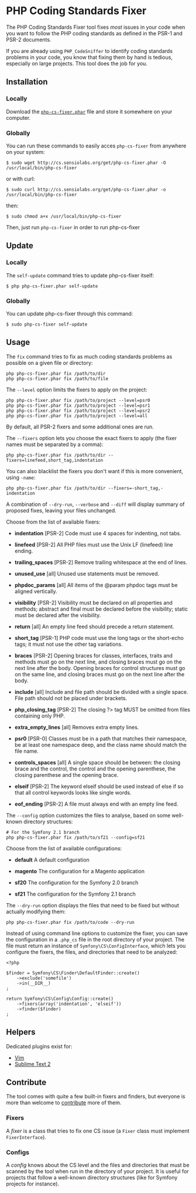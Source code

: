 PHP Coding Standards Fixer
==========================

The PHP Coding Standards Fixer tool fixes *most* issues in your code when you
want to follow the PHP coding standards as defined in the PSR-1 and PSR-2
documents.

If you are already using `PHP_CodeSniffer` to identify coding standards
problems in your code, you know that fixing them by hand is tedious,
especially on large projects. This tool does the job for you.

Installation
------------

### Locally

Download the
[`php-cs-fixer.phar`](http://cs.sensiolabs.org/get/php-cs-fixer.phar) file and
store it somewhere on your computer.

### Globally

You can run these commands to easily acces `php-cs-fixer` from anywhere on your system:

    $ sudo wget http://cs.sensiolabs.org/get/php-cs-fixer.phar -O /usr/local/bin/php-cs-fixer

or with curl:

    $ sudo curl http://cs.sensiolabs.org/get/php-cs-fixer.phar -o /usr/local/bin/php-cs-fixer

then:

    $ sudo chmod a+x /usr/local/bin/php-cs-fixer

Then, just run `php-cs-fixer` in order to run php-cs-fixer

Update
------

### Locally

The `self-update` command tries to update php-cs-fixer itself:

    $ php php-cs-fixer.phar self-update

### Globally

You can update php-cs-fixer through this command:

    $ sudo php-cs-fixer self-update

Usage
-----

The `fix` command tries to fix as much coding standards
problems as possible on a given file or directory:

    php php-cs-fixer.phar fix /path/to/dir
    php php-cs-fixer.phar fix /path/to/file

The `--level` option limits the fixers to apply on the
project:

    php php-cs-fixer.phar fix /path/to/project --level=psr0
    php php-cs-fixer.phar fix /path/to/project --level=psr1
    php php-cs-fixer.phar fix /path/to/project --level=psr2
    php php-cs-fixer.phar fix /path/to/project --level=all

By default, all PSR-2 fixers and some additional ones are run.

The `--fixers` option lets you choose the exact fixers to
apply (the fixer names must be separated by a comma):

    php php-cs-fixer.phar fix /path/to/dir --fixers=linefeed,short_tag,indentation

You can also blacklist the fixers you don't want if this is more convenient,
using `-name`:

    php php-cs-fixer.phar fix /path/to/dir --fixers=-short_tag,-indentation

A combination of `--dry-run`, `--verbose` and `--diff` will
display summary of proposed fixes, leaving your files unchanged.

Choose from the list of available fixers:

 * **indentation**       [PSR-2] Code must use 4 spaces for indenting, not tabs.

 * **linefeed**          [PSR-2] All PHP files must use the Unix LF (linefeed)
                     line ending.

 * **trailing_spaces**   [PSR-2] Remove trailing whitespace at the end of lines.

 * **unused_use**        [all] Unused use statements must be removed.

 * **phpdoc_params**     [all] All items of the @param phpdoc tags must be
                     aligned vertically.

 * **visibility**        [PSR-2] Visibility must be declared on all properties
                     and methods; abstract and final must be declared before
                     the visibility; static must be declared after the
                     visibility.

 * **return**            [all] An empty line feed should precede a return
                     statement.

 * **short_tag**         [PSR-1] PHP code must use the long <?php ?> tags or the
                     short-echo <?= ?> tags; it must not use the other tag
                     variations.

 * **braces**            [PSR-2] Opening braces for classes, interfaces, traits
                     and methods must go on the next line, and closing
                     braces must go on the next line after the body. Opening
                     braces for control structures must go on the same line,
                     and closing braces must go on the next line after the
                     body.

 * **include**           [all] Include and file path should be divided with a
                     single space. File path should not be placed under
                     brackets.

 * **php_closing_tag**   [PSR-2] The closing ?> tag MUST be omitted from files
                     containing only PHP.

 * **extra_empty_lines** [all] Removes extra empty lines.

 * **psr0**              [PSR-0] Classes must be in a path that matches their
                     namespace, be at least one namespace deep, and the
                     class name should match the file name.

 * **controls_spaces**   [all] A single space should be between: the closing
                     brace and the control, the control and the opening
                     parenthese, the closing parenthese and the opening
                     brace.

 * **elseif**            [PSR-2] The keyword elseif should be used instead of
                     else if so that all control keywords looks like single
                     words.

 * **eof_ending**        [PSR-2] A file must always end with an empty line feed.


The `--config` option customizes the files to analyse, based
on some well-known directory structures:

    # For the Symfony 2.1 branch
    php php-cs-fixer.phar fix /path/to/sf21 --config=sf21

Choose from the list of available configurations:

 * **default** A default configuration

 * **magento** The configuration for a Magento application

 * **sf20**    The configuration for the Symfony 2.0 branch

 * **sf21**    The configuration for the Symfony 2.1 branch

The `--dry-run` option displays the files that need to be
fixed but without actually modifying them:

    php php-cs-fixer.phar fix /path/to/code --dry-run

Instead of using command line options to customize the fixer, you can save the
configuration in a `.php_cs` file in the root directory of
your project. The file must return an instance of
`Symfony\CS\ConfigInterface`, which lets you configure the fixers, the files,
and directories that need to be analyzed:

    <?php

    $finder = Symfony\CS\Finder\DefaultFinder::create()
        ->exclude('somefile')
        ->in(__DIR__)
    ;

    return Symfony\CS\Config\Config::create()
        ->fixers(array('indentation', 'elseif'))
        ->finder($finder)
    ;

Helpers
-------

Dedicated plugins exist for:

* [Vim](https://github.com/stephpy/vim-php-cs-fixer)
* [Sublime Text 2](https://github.com/benmatselby/sublime-phpcs)

Contribute
----------

The tool comes with quite a few built-in fixers and finders, but everyone is
more than welcome to [contribute](https://github.com/fabpot/php-cs-fixer) more
of them.

### Fixers

A *fixer* is a class that tries to fix one CS issue (a `Fixer` class must
implement `FixerInterface`).

### Configs

A *config* knows about the CS level and the files and directories that must be
scanned by the tool when run in the directory of your project. It is useful
for projects that follow a well-known directory structures (like for Symfony
projects for instance).
